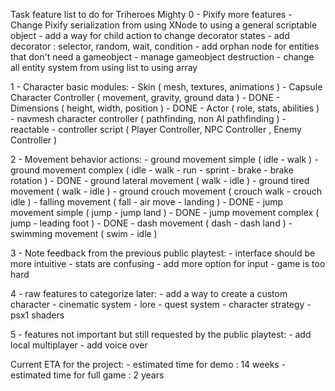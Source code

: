 Task feature list to do for Triheroes Mighty
0 - Pixify more features
    - Change Pixify serialization from using XNode to using a general scriptable object
    - add a way for child action to change decorator states
    - add decorator : selector, random, wait, condition
    - add orphan node for entities that don't need a gameobject
    - manage gameobject destruction
    - change all entity system from using list to using array

1 - Character basic modules:
    - Skin ( mesh, textures, animations )
    - Capsule Character Controller ( movement, gravity, ground data ) - DONE
    - Dimensions ( height, width, position ) - DONE
    - Actor ( role, stats, abilities )
    - navmesh character controller ( pathfinding, non AI pathfinding )
    - reactable
    - controller script ( Player Controller, NPC Controller , Enemy Controller )

2 - Movement behavior actions:
    - ground movement simple ( idle - walk )
    - ground movement complex ( idle - walk - run - sprint - brake - brake rotation ) - DONE
    - ground lateral movement ( walk - idle )
    - ground tired movement ( walk - idle )
    - ground crouch movement ( crouch walk - crouch idle )
    - falling movement ( fall - air move - landing ) - DONE
    - jump movement simple ( jump - jump land ) - DONE
    - jump movement complex ( jump - leading foot ) - DONE
    - dash movement ( dash - dash land )
    - swimming movement ( swim - idle )

3 - Note feedback from the previous public playtest:
    - interface should be more intuitive
    - stats are confusing
    - add more option for input
    - game is too hard

4 - raw features to categorize later:
    - add a way to create a custom character
    - cinematic system
    - lore
    - quest system
    - character strategy
    - psx1 shaders

5 - features not important but still requested by the public playtest:
    - add local multiplayer
    - add voice over

Current ETA for the project:
    - estimated time for demo : 14 weeks
    - estimated time for full game : 2 years